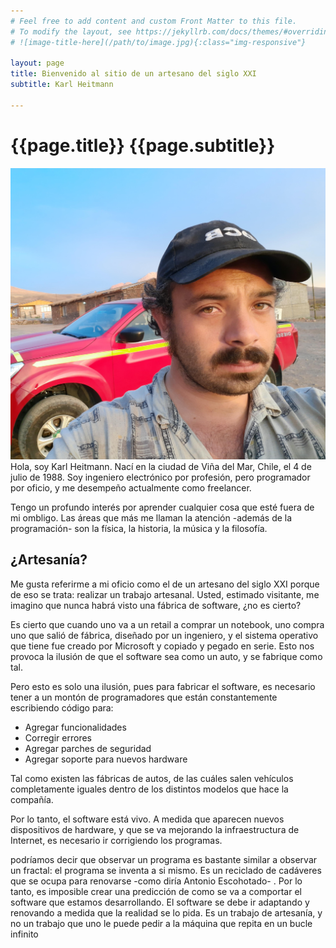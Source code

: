 ```yaml
---
# Feel free to add content and custom Front Matter to this file.
# To modify the layout, see https://jekyllrb.com/docs/themes/#overriding-theme-defaults
# ![image-title-here](/path/to/image.jpg){:class="img-responsive"}

layout: page
title: Bienvenido al sitio de un artesano del siglo XXI
subtitle: Karl Heitmann

---
```


<h1 class="heading-primary u-center-text">
  <span class="heading-primary--main">{{page.title}}</span>
  <span class="heading-primary--sub">{{page.subtitle}}</span>
</h1>
<div class="perfil__surround--container">
  <p class="perfil__surround--paragraph">
    <img src="/assets/img/perfil.jpg"
      alt="Longtail boat in Thailand"
      class="perfil--main perfil__surround--img">
    Hola, soy Karl Heitmann. Nací en la ciudad de Viña del Mar, Chile, el 4 de julio de 1988.
    Soy ingeniero electrónico por profesión, pero programador por oficio, y me desempeño actualmente como freelancer.
  </p>

  <p class="perfil__surround--paragraph">
    Tengo un profundo interés por aprender cualquier cosa que esté fuera de mi ombligo. Las áreas que más me llaman la atención -además de la programación- son la física, la historia, la música y la filosofía.
  </p>
  <div class="u-center-text u-margin-top-medium u-margin-bottom-small">
      <h2 class="heading-secondary">
        ¿Artesanía?
      </h2>
  </div>

  <!-- <div class="img-vuelta">
    <div class="img-vuelta__side img-vuelta__side--front">
        <div class="img-vuelta__picture img-vuelta__picture--front">
            &nbsp;
        </div>
    </div>
    <div class="img-vuelta__side img-vuelta__side--back img-vuelta__side--back-2">
        <div class="img-vuelta__picture img-vuelta__picture--back">
            &nbsp;
        </div>
    </div>
  </div>
  <br> -->
  <p class="perfil__surround--paragraph">
    Me gusta referirme a mi oficio como el de un artesano del siglo XXI porque de eso se trata: realizar un trabajo artesanal. Usted, estimado visitante, me imagino que nunca habrá visto una fábrica de software, ¿no es cierto?
  </p>
  <p class="perfil__surround--paragraph">
    Es cierto que cuando uno va a un retail a comprar un notebook, uno compra uno que salió de fábrica, diseñado por un ingeniero, y el sistema operativo que tiene fue creado por Microsoft y copiado y pegado en serie. Esto nos provoca la ilusión de que el software sea como un auto, y se fabrique como tal.
  </p>
  <p class="perfil__surround--paragraph">
    Pero esto es solo una ilusión, pues para fabricar el software, es necesario tener a un montón de programadores que están constantemente escribiendo código para:
  </p>
    <ul>
      <li>Agregar funcionalidades</li>
      <li>Corregir errores</li>
      <li>Agregar parches de seguridad</li>
      <li>Agregar soporte para nuevos hardware</li>
    </ul>
  <p class="perfil__surround--paragraph">
    Tal como existen las fábricas de autos, de las cuáles salen vehículos completamente iguales dentro de los distintos modelos que hace la compañía.
  </p>
  <p class="perfil__surround--paragraph">
    Por lo tanto, el software está vivo. A medida que aparecen nuevos dispositivos de hardware, y que se va mejorando la infraestructura de Internet, es necesario ir corrigiendo los programas.
  </p>
  <p class="perfil__surround--paragraph">
    podríamos decir que observar un programa es bastante similar a observar un fractal: el programa se inventa a si mismo. Es un reciclado de cadáveres que se ocupa para renovarse -como diría Antonio Escohotado- . Por lo tanto, es imposible crear una predicción de como se va a comportar el software que estamos desarrollando. El software se debe ir adaptando y renovando a medida que la realidad se lo pida. Es un trabajo de artesanía, y no un trabajo que uno le puede pedir a la máquina que repita en un bucle infinito
  </p>
</div>
